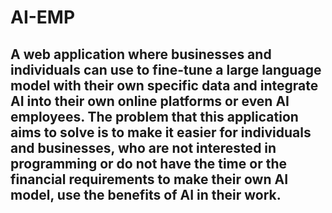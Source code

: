 # AI-EMP

A web application where businesses and individuals can use to fine-tune a large language model with their own specific data and integrate AI into their own online platforms or even AI employees.
The problem that this application aims to solve is to make it easier for individuals and businesses, who are not interested in programming or do not have the time or the financial requirements to make their own AI model, use the benefits of AI in their work.
--------------------------------------------------------
